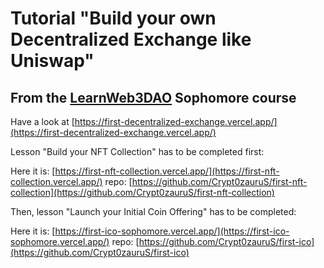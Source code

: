 # Tutorial "Build your own Decentralized Exchange like Uniswap"

## From the [LearnWeb3DAO](https://learnweb3.io) Sophomore course

Have a look at [https://first-decentralized-exchange.vercel.app/](https://first-decentralized-exchange.vercel.app/)

Lesson "Build your NFT Collection" has to be completed first:

Here it is: [https://first-nft-collection.vercel.app/](https://first-nft-collection.vercel.app/)
repo: [https://github.com/Crypt0zauruS/first-nft-collection](https://github.com/Crypt0zauruS/first-nft-collection)

Then, lesson "Launch your Initial Coin Offering" has to be completed:

Here it is: [https://first-ico-sophomore.vercel.app/](https://first-ico-sophomore.vercel.app/)
repo: [https://github.com/Crypt0zauruS/first-ico](https://github.com/Crypt0zauruS/first-ico)
